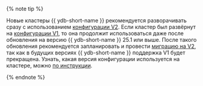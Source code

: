 {% note tip %}

Новые кластеры {{ ydb-short-name }} рекомендуется разворачивать сразу с использованием [конфигурации V2](../configuration-v2/index.md). Если кластер был развёрнут на [конфигурации V1](../configuration-v1/index.md), то она продолжит использоваться даже после обновления на версию {{ ydb-short-name }} 25.1 или выше. После такого обновления рекомендуется запланировать и провести [миграцию на V2](../migration/migration-to-v2.md), так как в будущих версиях {{ ydb-short-name }} поддержка V1 будет прекращена. Узнать, какая версия конфигурации используется на кластере, можно [по инструкции](../check-config-version.md).

{% endnote %}